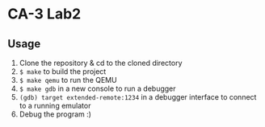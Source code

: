 # CA-3 Lab2

## Usage

1. Clone the repository & cd to the cloned directory
2. `$ make` to build the project
3. `$ make qemu` to run the QEMU
4. `$ make gdb` in a new console to run a debugger
5. `(gdb) target extended-remote:1234` in a debugger interface to connect to a running emulator
6. Debug the program :)
